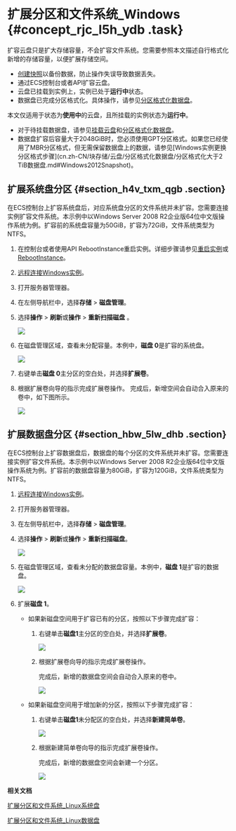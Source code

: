 # 扩展分区和文件系统\_Windows {#concept_rjc_l5h_ydb .task}

扩容云盘只是扩大存储容量，不会扩容文件系统。您需要参照本文描述自行格式化新增的存储容量，以便扩展存储空间。

-   [创建快照](cn.zh-CN/快照/使用快照/创建快照.md#)以备份数据，防止操作失误导致数据丢失。
-   通过ECS控制台或者API扩容云盘。
-   云盘已挂载到实例上，实例已处于**运行中**状态。
-   数据盘已完成分区格式化。具体操作，请参见[分区格式化数据盘](../../../../cn.zh-CN/个人版快速入门/格式化数据盘/Windows格式化数据盘.md#)。

本文仅适用于状态为**使用中**的云盘，且所挂载的实例状态为**运行中**。

-   对于待挂载数据盘，请参见[挂载云盘](cn.zh-CN/块存储/云盘/挂载云盘.md#)和[分区格式化数据盘](../../../../cn.zh-CN/个人版快速入门/格式化数据盘/Windows格式化数据盘.md#)。
-   数据盘扩容后容量大于2048GiB时，您必须使用GPT分区格式。如果您已经使用了MBR分区格式，但无需保留数据盘上的数据，请参见[Windows实例更换分区格式步骤](cn.zh-CN/块存储/云盘/分区格式化数据盘/分区格式化大于2 TiB数据盘.md#Windows2012Snapshot)。

## 扩展系统盘分区 {#section_h4v_txm_qgb .section}

在ECS控制台上扩容系统盘后，对应系统盘分区的文件系统并未扩容。您需要连接实例扩容文件系统。本示例中以Windows Server 2008 R2企业版64位中文版操作系统为例。扩容前的系统盘容量为50GiB，扩容为72GiB，文件系统类型为NTFS。

1.  在控制台或者使用API RebootInstance重启实例。详细步骤请参见[重启实例](../../../../cn.zh-CN/实例/管理实例/重启实例.md#)或[RebootInstance](../../../../cn.zh-CN/API参考/实例/RebootInstance.md#)。
2.  [远程连接Windows实例](cn.zh-CN/实例/连接实例/连接Windows实例/在本地客户端上连接Windows实例.md#)。
3.  打开服务器管理器。
4.  在左侧导航栏中，选择**存储** \> **磁盘管理**。
5.  选择**操作** \> **刷新**或**操作** \> **重新扫描磁盘** 。 

    ![](http://static-aliyun-doc.oss-cn-hangzhou.aliyuncs.com/assets/img/9678/156525731241660_zh-CN.png)

6.  在磁盘管理区域，查看未分配容量。本例中，**磁盘 0**是扩容的系统盘。 

    ![](http://static-aliyun-doc.oss-cn-hangzhou.aliyuncs.com/assets/img/9678/156525731241658_zh-CN.png)

7.  右键单击**磁盘 0**主分区的空白处，并选择**扩展卷**。
8.  根据扩展卷向导的指示完成扩展卷操作。 完成后，新增空间会自动合入原来的卷中，如下图所示。

    ![](http://static-aliyun-doc.oss-cn-hangzhou.aliyuncs.com/assets/img/9678/156525731341657_zh-CN.png)


## 扩展数据盘分区 {#section_hbw_5lw_dhb .section}

在ECS控制台上扩容数据盘后，数据盘的每个分区的文件系统并未扩容。您需要连接实例扩容文件系统。本示例中以Windows Server 2008 R2企业版64位中文版操作系统为例。扩容前的数据盘容量为80GiB，扩容为120GiB，文件系统类型为NTFS。

1.  [远程连接Windows实例](cn.zh-CN/实例/连接实例/连接Windows实例/在本地客户端上连接Windows实例.md#)。
2.  打开服务器管理器。
3.  在左侧导航栏中，选择**存储** \> **磁盘管理**。
4.  选择**操作** \> **刷新**或**操作** \> **重新扫描磁盘**。 

    ![](http://static-aliyun-doc.oss-cn-hangzhou.aliyuncs.com/assets/img/9678/156525731241660_zh-CN.png)

5.  在磁盘管理区域，查看未分配的数据盘容量。本例中，**磁盘 1**是扩容的数据盘。 

    ![](http://static-aliyun-doc.oss-cn-hangzhou.aliyuncs.com/assets/img/9678/156525731341665_zh-CN.png)

6.  扩展**磁盘 1**。 
    -   如果新磁盘空间用于扩容已有的分区，按照以下步骤完成扩容：
        1.  右键单击**磁盘1**主分区的空白处，并选择**扩展卷**。

            ![](http://static-aliyun-doc.oss-cn-hangzhou.aliyuncs.com/assets/img/9678/156525731341661_zh-CN.png)

        2.  根据扩展卷向导的指示完成扩展卷操作。

            完成后，新增的数据盘空间会自动合入原来的卷中。

            ![](http://static-aliyun-doc.oss-cn-hangzhou.aliyuncs.com/assets/img/9678/156525731341662_zh-CN.png)

    -   如果新磁盘空间用于增加新的分区，按照以下步骤完成扩容：
        1.  右键单击**磁盘1**未分配区的空白处，并选择**新建简单卷**。

            ![](http://static-aliyun-doc.oss-cn-hangzhou.aliyuncs.com/assets/img/9678/156525731341663_zh-CN.png)

        2.  根据新建简单卷向导的指示完成扩展卷操作。

            完成后，新增的数据盘空间会新建一个分区。

            ![](http://static-aliyun-doc.oss-cn-hangzhou.aliyuncs.com/assets/img/9678/156525731341664_zh-CN.png)


**相关文档**  


[扩展分区和文件系统\_Linux系统盘](cn.zh-CN/块存储/云盘/扩容云盘/扩展分区和文件系统_Linux系统盘.md#)

[扩展分区和文件系统\_Linux数据盘](cn.zh-CN/块存储/云盘/扩容云盘/扩展分区和文件系统_Linux数据盘.md#)

